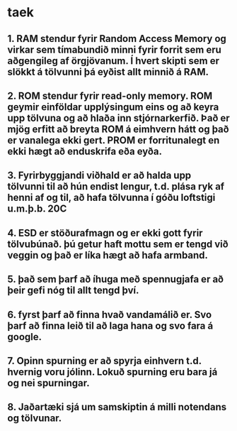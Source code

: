 # taek

## 1. RAM stendur fyrir Random Access Memory og virkar sem tímabundið minni fyrir forrit sem eru aðgengileg af örgjövanum. Í hvert skipti sem er slökkt	á tölvunni þá eyðist allt minnið á RAM. 

## 2. ROM stendur fyrir read-only memory. ROM geymir einföldar upplýsingum eins og að keyra upp tölvuna og að hlaða inn stjórnarkerfið. Það er mjög erfitt að breyta ROM á eimhvern hátt og það er vanalega ekki gert. PROM er forritunalegt en ekki hægt að enduskrifa eða eyða.

## 3. Fyrirbyggjandi viðhald er að halda upp tölvunni til að hún endist lengur, t.d. plása ryk af henni af og til, að hafa tölvunna í góðu loftstigi u.m.þ.b. 20C

## 4. ESD er stöðurafmagn og er ekki gott fyrir tölvubúnað. þú getur haft mottu sem er tengd við veggin og það er líka hægt að hafa armband.

## 5. það sem þarf að íhuga með spennugjafa er að þeir gefi nóg til allt tengd því.

## 6. fyrst þarf að finna hvað vandamálið er. Svo þarf að finna leið til að laga hana og svo fara á google.

## 7. Opinn spurning er að spyrja einhvern t.d. hvernig voru jólinn. Lokuð spurning eru bara já og nei spurningar.

## 8. Jaðartæki sjá um samskiptin á milli notendans og tölvunar.
